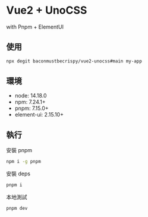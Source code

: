 # Vue2 + UnoCSS

with Pnpm + ElementUI

## 使用

```sh
npx degit baconmustbecrispy/vue2-unocss#main my-app
```

## 環境

- node: 14.18.0
- npm: 7.24.1+
- pnpm: 7.15.0+
- element-ui: 2.15.10+

## 執行

安裝 pnpm

```sh
npm i -g pnpm
```

安裝 deps

```sh
pnpm i
```

本地測試

```sh
pnpm dev
```
